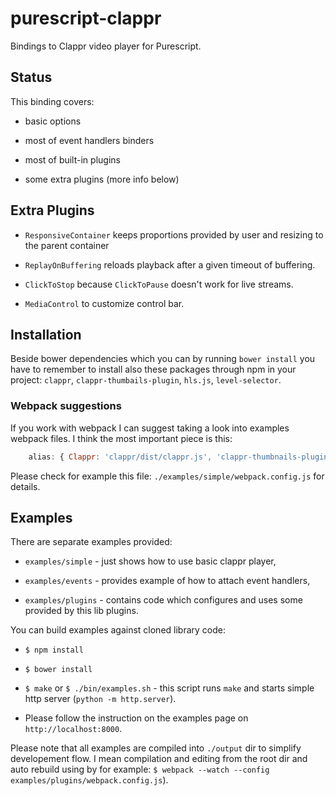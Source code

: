 # purescript-clappr

Bindings to Clappr video player for Purescript.

## Status

This binding covers:

  * basic options

  * most of event handlers binders

  * most of built-in plugins

  * some extra plugins (more info below)

## Extra Plugins

  * `ResponsiveContainer` keeps proportions provided by user and resizing to the parent container

  * `ReplayOnBuffering` reloads playback after a given timeout of buffering.

  * `ClickToStop` because `ClickToPause` doesn't work for live streams.

  * `MediaControl` to customize control bar.

## Installation

Beside bower dependencies which you can by running `bower install` you have to remember to install also these packages through npm in your project: `clappr`, `clappr-thumbails-plugin`, `hls.js`, `level-selector`.


### Webpack suggestions


If you work with webpack I can suggest taking a look into examples webpack files. I think the most important piece is this:

```javascript
    alias: { Clappr: 'clappr/dist/clappr.js', 'clappr-thumbnails-plugin': 'clappr-thumbnails-plugin/dist/clappr-thumbnails-plugin.js' },
```

Please check for example this file: `./examples/simple/webpack.config.js` for details.


## Examples

There are separate examples provided:

  * `examples/simple` - just shows how to use basic clappr player,

  * `examples/events` - provides example of how to attach event handlers,

  * `examples/plugins` - contains code which configures and uses some provided by this lib plugins.


You can build examples against cloned library code:

  * `$ npm install`

  * `$ bower install`

  * `$ make` or `$ ./bin/examples.sh` - this script runs `make` and starts simple http server (`python -m http.server`).

  * Please follow the instruction on the examples page on `http://localhost:8000`.

Please note that all examples are compiled into `./output` dir to simplify developement flow. I mean compilation and editing from the root dir and auto rebuild using by for example: `$ webpack --watch --config examples/plugins/webpack.config.js`).

